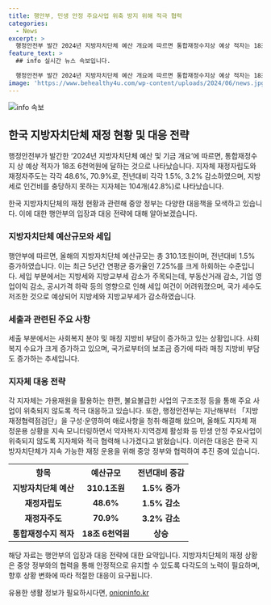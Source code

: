 ```yaml
---
title: 행안부, 민생 안정 주요사업 위축 방지 위해 적극 협력
categories:
  - News
excerpt: >
  행정안전부 발간 2024년 지방자치단체 예산 개요에 따르면 통합재정수지상 예상 적자는 18조6천억원으로, 재정자립도·재정자주도는 각각 48.6%p·70.9%p로 감소. 지자체 중 42.8%가 인건비 미충당. 지방세와 교부세 감소, 사회복지 지출 증가 등에 대비하기 위해 지자체는 여유자금을 활용하고 애로사항을 청취·해결하여 대응하고 있으며, 행안부는 협력하여 지자체 재정운용 모니터링하고 있다.
feature_text: >
  ## info 실시간 뉴스 속보입니다.

  행정안전부 발간 2024년 지방자치단체 예산 개요에 따르면 통합재정수지상 예상 적자는 18조6천억원으로, 재정자립도·재정자주도는 각각 48.6%p·70.9%p로 감소. 지자체 중 42.8%가 인건비 미충당. 지방세와 교부세 감소, 사회복지 지출 증가 등에 대비하기 위해 지자체는 여유자금을 활용하고 애로사항을 청취·해결하여 대응하고 있으며, 행안부는 협력하여 지자체 재정운용 모니터링하고 있다.
image: 'https://www.behealthy4u.com/wp-content/uploads/2024/06/news.jpg'
---
```


<p><img src="https://www.behealthy4u.com/wp-content/uploads/2024/06/news.jpg" alt="info 속보" /></p>

<h2 data-ke-size="size26">한국 지방자치단체 재정 현황 및 대응 전략</h2>

<p>행정안전부가 발간한 ‘2024년 지방자치단체 예산 및 기금 개요’에 따르면, 통합재정수지 상 예상 적자가 18조 6천억원에 달하는 것으로 나타났습니다. 지자체 재정자립도와 재정자주도는 각각 48.6%, 70.9%로, 전년대비 각각 1.5%, 3.2% 감소하였으며, 지방세로 인건비를 충당하지 못하는 지자체는 104개(42.8%)로 나타났습니다.</p>

<p data-ke-size="size16">한국 지방자치단체의 재정 현황과 관련해 중앙 정부는 다양한 대응책을 모색하고 있습니다. 이에 대한 행안부의 입장과 대응 전략에 대해 알아보겠습니다.</p>

<h3 data-ke-size="size24">지방자치단체 예산규모와 세입</h3>

<p>행안부에 따르면, 올해의 지방자치단체 예산규모는 총 310.1조원이며, 전년대비 1.5% 증가하였습니다. 이는 최근 5년간 연평균 증가율인 7.25%를 크게 하회하는 수준입니다. 세입 부분에서는 지방세와 지방교부세 감소가 주목되는데, 부동산거래 감소, 기업 영업이익 감소, 공시가격 하락 등의 영향으로 인해 세입 여건이 어려워졌으며, 국가 세수도 저조한 것으로 예상되어 지방세와 지방교부세가 감소하였습니다.</p>

<h3 data-ke-size="size24">세출과 관련된 주요 사항</h3>

<p>세출 부분에서는 사회복지 분야 및 매칭 지방비 부담이 증가하고 있는 상황입니다. 사회복지 수요가 크게 증가하고 있으며, 국가로부터의 보조금 증가에 따라 매칭 지방비 부담도 증가하는 추세입니다.</p>

<h3 data-ke-size="size24">지자체 대응 전략</h3>

<p>각 지자체는 가용재원을 활용하는 한편, 불요불급한 사업의 구조조정 등을 통해 주요 사업이 위축되지 않도록 적극 대응하고 있습니다. 또한, 행정안전부는 지난해부터 「지방재정협력점검단」을 구성·운영하여 애로사항을 청취·해결해 왔으며, 올해도 지자체 재정운용 상황을 지속 모니터링하면서 약자복지·지역경제 활성화 등 민생 안정 주요사업이 위축되지 않도록 지자체와 적극 협력해 나가겠다고 밝혔습니다. 이러한 대응은 한국 지방자치단체가 지속 가능한 재정 운용을 위해 중앙 정부와 협력하여 추진 중에 있습니다. </p>

<p data-ke-size="size16"></p>

<table>
    <tr>
        <th style="text-align: center; height: 17px;"><b>항목</b></th>
        <th style="text-align: center; height: 17px;"><b>예산규모</b></th>
        <th style="text-align: center; height: 17px;"><b>전년대비 증감</b></th>
    </tr>
    <tr>
        <td style="text-align: center; height: 17px;"><b>지방자치단체 예산</b></td>
        <td style="text-align: center; height: 17px;"><b>310.1조원</b></td>
        <td style="text-align: center; height: 17px;"><b>1.5% 증가</b></td>
    </tr>
    <tr>
        <td style="text-align: center; height: 17px;"><b>재정자립도</b></td>
        <td style="text-align: center; height: 17px;"><b>48.6%</b></td>
        <td style="text-align: center; height: 17px;"><b>1.5% 감소</b></td>
    </tr>
    <tr>
        <td style="text-align: center; height: 17px;"><b>재정자주도</b></td>
        <td style="text-align: center; height: 17px;"><b>70.9%</b></td>
        <td style="text-align: center; height: 17px;"><b>3.2% 감소</b></td>
    </tr>
    <tr>
        <td style="text-align: center; height: 17px;"><b>통합재정수지 적자</b></td>
        <td style="text-align: center; height: 17px;"><b>18조 6천억원</b></td>
        <td style="text-align: center; height: 17px;"><b>상승</b></td>
    </tr>
</table>

<p data-ke-size="size16"></p>

<p>해당 자료는 행안부의 입장과 대응 전략에 대한 요약입니다. 지방자치단체의 재정 상황은 중앙 정부와의 협력을 통해 안정적으로 유지할 수 있도록 다각도의 노력이 필요하며, 향후 상황 변화에 따라 적절한 대응이 요구됩니다.</p>
유용한 생활 정보가 필요하시다면, <a href="https://onioninfo.kr" rel="dofollow">onioninfo.kr</a>


